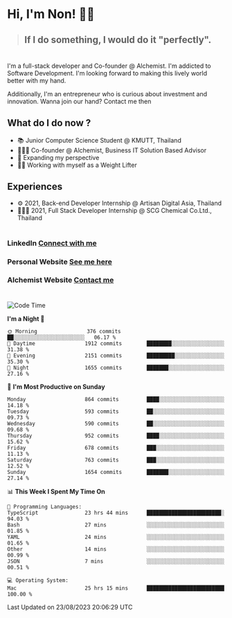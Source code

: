 # Hi, I'm Non! 🖐🏻

> ## If I do something, I would do it "perfectly".

#

I'm a full-stack developer and Co-founder @ Alchemist. I'm addicted to Software Development. I'm looking forward to making this lively world better with my hand.

Additionally, I'm an entrepreneur who is curious about investment and innovation. Wanna join our hand? Contact me then

## What do I do now ?

- 📚 Junior Computer Science Student @ KMUTT, Thailand
- 🧑🏻‍💻 Co-founder @ Alchemist, Business IT Solution Based Advisor
- 🌈 Expanding my perspective
- 🏋🏻 Working with myself as a Weight Lifter

## Experiences

- ⚙️ 2021, Back-end Developer Internship @ Artisan Digital Asia, Thailand
- 🧑🏻‍💻 2021, Full Stack Developer Internship @ SCG Chemical Co.Ltd., Thailand

#

### LinkedIn [Connect with me](https://www.linkedin.com/in/non-nontra/)

### Personal Website [See me here](https://nonnontra.com/)

### Alchemist Website [Contact me](https://alchemist-softwarehouse.co/)

#

<!--START_SECTION:waka-->
![Code Time](http://img.shields.io/badge/Code%20Time-2%2C991%20hrs-blue)

**I'm a Night 🦉** 

```text
🌞 Morning                376 commits         ██░░░░░░░░░░░░░░░░░░░░░░░   06.17 % 
🌆 Daytime                1912 commits        ████████░░░░░░░░░░░░░░░░░   31.38 % 
🌃 Evening                2151 commits        █████████░░░░░░░░░░░░░░░░   35.30 % 
🌙 Night                  1655 commits        ███████░░░░░░░░░░░░░░░░░░   27.16 % 
```
📅 **I'm Most Productive on Sunday** 

```text
Monday                   864 commits         ████░░░░░░░░░░░░░░░░░░░░░   14.18 % 
Tuesday                  593 commits         ██░░░░░░░░░░░░░░░░░░░░░░░   09.73 % 
Wednesday                590 commits         ██░░░░░░░░░░░░░░░░░░░░░░░   09.68 % 
Thursday                 952 commits         ████░░░░░░░░░░░░░░░░░░░░░   15.62 % 
Friday                   678 commits         ███░░░░░░░░░░░░░░░░░░░░░░   11.13 % 
Saturday                 763 commits         ███░░░░░░░░░░░░░░░░░░░░░░   12.52 % 
Sunday                   1654 commits        ███████░░░░░░░░░░░░░░░░░░   27.14 % 
```


📊 **This Week I Spent My Time On** 

```text
💬 Programming Languages: 
TypeScript               23 hrs 44 mins      ████████████████████████░   94.03 % 
Bash                     27 mins             ░░░░░░░░░░░░░░░░░░░░░░░░░   01.85 % 
YAML                     24 mins             ░░░░░░░░░░░░░░░░░░░░░░░░░   01.65 % 
Other                    14 mins             ░░░░░░░░░░░░░░░░░░░░░░░░░   00.99 % 
JSON                     7 mins              ░░░░░░░░░░░░░░░░░░░░░░░░░   00.51 % 

💻 Operating System: 
Mac                      25 hrs 15 mins      █████████████████████████   100.00 % 
```


 Last Updated on 23/08/2023 20:06:29 UTC
<!--END_SECTION:waka-->
